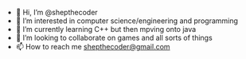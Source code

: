 - 👋 Hi, I’m @shepthecoder
- 👀 I’m interested in computer science/engineering and programming
- 🌱 I’m currently learning C++ but then mpving onto java
- 💞️ I’m looking to collaborate on games and all sorts of things
- 📫 How to reach me shepthecoder@gmail.com

<!---
shepthecoder/shepthecoder is a ✨ special ✨ repository because its `README.md` (this file) appears on your GitHub profile.
You can click the Preview link to take a look at your changes.
--->

